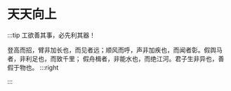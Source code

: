 # 天天向上

:::tip 工欲善其事，必先利其器！

登高而招，臂非加长也，而见者远；顺风而呼，声非加疾也，而闻者彰。假舆马者，非利足也，而致千里；
假舟楫者，非能水也，而绝江河。君子生非异也，善假于物也。
:::right


:::



